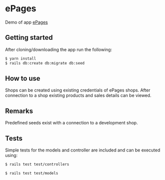 # ePages
Demo of app [ePages](https://epages-challenge.herokuapp.com/)

## Getting started

After cloning/downloading the app run the following:

```bash
$ yarn install
$ rails db:create db:migrate db:seed
```
## How to use

Shops can be created using existing credentials of ePages shops. After connection to a shop existing products and sales details can be viewed.

## Remarks

Predefined seeds exist with a connection to a development shop.

## Tests

Simple tests for the models and controller are included and can be executed using:

```bash
$ rails test test/controllers
```

```bash
$ rails test test/models
```
